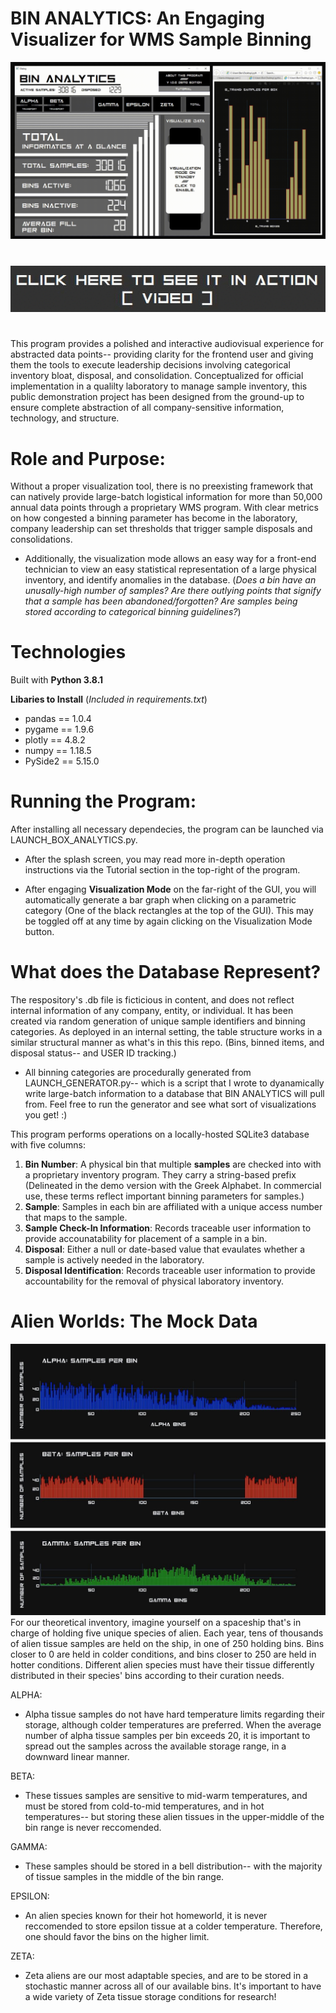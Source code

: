 # BIN ANALYTICS: An Engaging Visualizer for WMS Sample Binning

![Graph Generation Demonstration](Resources/demonstration_assets/graphgen_preview_fast.gif)


#
[![Demo Video Link](Resources/demonstration_assets/demo_video_link_slow.gif)](https://www.youtube.com/watch?v=ctQW5D8kRcU)
#
This program provides a polished and interactive audiovisual experience for abstracted data points-- providing clarity for the frontend user and giving them the tools to execute  leadership decisions involving categorical inventory bloat, disposal, and consolidation. Conceptualized for official implementation in a qualilty laboratory to manage sample inventory, this public demonstration project has been designed from the ground-up to ensure complete abstraction of all company-sensitive information, technology, and structure.

# Role and Purpose:
Without a proper visualization tool, there is no preexisting framework that can natively provide large-batch logistical information for more than 50,000 annual data points through a proprietary WMS program. With clear metrics on how congested a binning parameter has become in the laboratory, company leadership can set thresholds that trigger sample disposals and consolidations.
* Additionally, the visualization mode allows an easy way for a front-end technician to view an easy statistical representation of a large physical inventory, and identify anomalies in the database.
(*Does a bin have an unusally-high number of samples? Are there outlying points that signify that a sample has been abandoned/forgotten? Are samples being stored according to categorical binning guidelines?*) 


# Technologies
Built with **Python 3.8.1** 

**Libaries to Install** (*Included in requirements.txt*)
* pandas == 1.0.4
* pygame == 1.9.6
* plotly == 4.8.2
* numpy == 1.18.5
* PySide2 == 5.15.0




# Running the Program:
After installing all necessary dependecies, the program can be launched via LAUNCH_BOX_ANALYTICS.py.
* After the splash screen, you may read more in-depth operation instructions via the Tutorial section in the top-right of the program. 

* After engaging **Visualization Mode** on the far-right of the GUI, you will automatically generate a bar graph when clicking on a parametric category (One of the black rectangles at the top of the GUI). This may be toggled off at any time by again clicking on the Visualization Mode button.

# What does the Database Represent? 
The respository's .db file is ficticious in content, and does not reflect internal information of any company, entity, or individual. It has been created via random generation of unique sample identifiers and binning categories. As deployed in an internal setting, the table structure works in a similar structural manner as what's in this this repo. (Bins, binned items, and disposal status-- and USER ID tracking.)

* All binning categories are procedurally generated from LAUNCH_GENERATOR.py-- which is a script that I wrote to dyanamically write large-batch information to a database that BIN ANALYTICS will pull from. Feel free to run the generator and see what sort of visualizations you get! :) 



This program performs operations on a locally-hosted SQLite3 database with five columns:

1) **Bin Number**: A physical bin that multiple **samples** are checked into with a proprietary inventory program. They carry a string-based prefix (Delineated in the demo version with the Greek Alphabet. In commercial use, these terms reflect important binning parameters for samples.)
2) **Sample**: Samples in each bin are affiliated with a unique access number that maps to the sample.
3) **Sample Check-In Information**: Records traceable user information to provide accounatability for placement of a sample in a bin.
4) **Disposal**: Either a null or date-based value that evaulates whether a sample is actively needed in the laboratory.
5) **Disposal Identification**: Records traceable user information to provide accountability for the removal of physical laboratory inventory.

# Alien Worlds: The Mock Data
![Three Generated Graphs](Resources/demonstration_assets/three_graphs.jpg)
For our theoretical inventory, imagine yourself on a spaceship that's in charge of holding five unique species of alien. Each year, tens of thousands of alien tissue samples are held on the ship, in one of 250 holding bins. Bins closer to 0 are held in colder conditions, and bins closer to 250 are held in hotter conditions. Different alien species must have their tissue differently distributed in their species' bins according to their curation needs.

ALPHA:
* Alpha tissue samples do not have hard temperature limits regarding their storage, although colder temperatures are preferred. When the average number of alpha tissue samples per bin exceeds 20, it is important to spread out the samples across the available storage range, in a downward linear manner.

BETA:
* These tissues samples are sensitive to mid-warm temperatures, and must be stored from cold-to-mid temperatures, and in hot temperatures-- but storing these alien tissues in the upper-middle of the bin range is never reccomended.

GAMMA:
* These samples should be stored in a bell distribution-- with the majority of tissue samples in the middle of the bin range.

EPSILON:
* An alien species known for their hot homeworld, it is never reccomended to store epsilon tissue at a colder temperature. Therefore, one should favor the bins on the higher limit.

ZETA:
* Zeta aliens are our most adaptable species, and are to be stored in a stochastic manner across all of our available bins. It's important to have a wide variety of Zeta tissue storage conditions for research!

#
